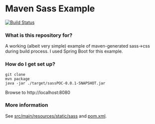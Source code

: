 # Maven Sass Example #
[![Build Status](https://travis-ci.org/davidkey/MavenSassExample.svg?branch=master)](https://travis-ci.org/davidkey/MavenSassExample)

### What is this repository for? ###

A working (albeit very simple) example of maven-generated sass->css during build process. I used Spring Boot for this example.

### How do I get set up? ###
```
git clone 
mvn package
java -jar ./target/sassPOC-0.0.1-SNAPSHOT.jar
```
Browse to http://localhost:8080

### More information ###
See [src/main/resources/static/sass](https://github.com/davidkey/MavenSassExample/tree/master/src/main/resources/static/sass) and [pom.xml](https://github.com/davidkey/MavenSassExample/blob/master/pom.xml).
